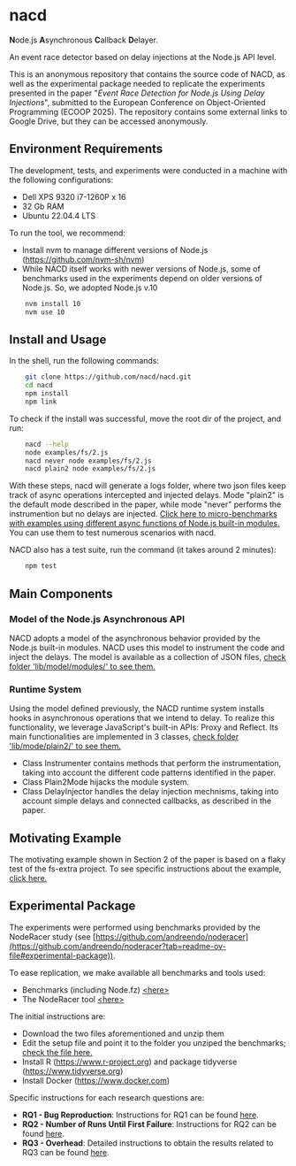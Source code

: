 # nacd

**N**ode.js **A**synchronous **C**allback **D**elayer. 

An event race detector based on delay injections at the Node.js API level. 

This is an anonymous repository that contains the source code of NACD, as well as the experimental package needed to replicate the experiments presented in the paper "_Event Race Detection for Node.js Using Delay Injections_", submitted to the European Conference on Object-Oriented Programming (ECOOP 2025). The repository contains some external links to Google Drive, but they can be accessed anonymously. 


## Environment Requirements

The development, tests, and experiments were conducted in a machine with the following configurations:
- Dell XPS 9320 i7-1260P x 16
- 32 Gb RAM
- Ubuntu 22.04.4 LTS

To run the tool, we recommend: 

- Install nvm to manage different versions of Node.js (https://github.com/nvm-sh/nvm)
- While NACD itself works with newer versions of Node.js, some of benchmarks used in the experiments depend on older versions of Node.js. So, we adopted Node.js v.10
```bash
    nvm install 10
    nvm use 10
```

## Install and Usage

In the shell, run the following commands:
```bash
    git clone https://github.com/nacd/nacd.git
    cd nacd
    npm install
    npm link
```

To check if the install was successful, move the root dir of the project, and run:

```bash
    nacd --help
    node examples/fs/2.js
    nacd never node examples/fs/2.js
    nacd plain2 node examples/fs/2.js
```

With these steps, nacd will generate a logs folder, where two json files keep track of async operations intercepted and injected delays. Mode "plain2" is the default mode described in the paper, while mode "never" performs the instrumention but no delays are injected. [Click here to micro-benchmarks with examples using different async functions of Node.js built-in modules.](examples/README.md) You can use them to test numerous scenarios with nacd. 

NACD also has a test suite, run the command (it takes around 2 minutes): 
```bash
    npm test
```

## Main Components

### Model of the Node.js Asynchronous API

NACD adopts a model of the asynchronous behavior provided by the Node.js built-in modules. NACD uses this model to instrument the code and inject the delays. The model is available as a collection of JSON files, [check folder 'lib/model/modules/' to see them.](lib/model/modules/)

### Runtime System

Using the model defined previously, the NACD runtime system installs hooks in asynchronous operations that we intend to delay. To realize this functionality, we leverage JavaScript's built-in APIs: Proxy and Reflect. Its main functionalities are implemented in 3 classes, [check folder 'lib/mode/plain2/' to see them.](lib/mode/plain2/)
- Class Instrumenter contains methods that perform the instrumentation, taking into account the different code patterns identified in the paper. 
- Class Plain2Mode hijacks the module system.
- Class DelayInjector handles the delay injection mechnisms, taking into account simple delays and connected callbacks, as described in the paper. 

## Motivating Example

The motivating example shown in Section 2 of the paper is based on a flaky test of the fs-extra project. To see specific instructions about the example, [click here.](benchmarks/paper-motivating-example/README.md) 

## Experimental Package

The experiments were performed using benchmarks provided by the NodeRacer study (see [https://github.com/andreendo/noderacer](https://github.com/andreendo/noderacer?tab=readme-ov-file#experimental-package)). 

To ease replication, we make available all benchmarks and tools used: 

- Benchmarks (including Node.fz) [\<here\>](https://drive.google.com/file/d/1_U46xwpzDxXAS4LEBWm9eiaHpudiK-0K/view?usp=sharing)
- The NodeRacer tool [\<here\>](https://drive.google.com/file/d/16A8dt8pMv-o89R5ZMSCSjFwfOyu0MbXr/view?usp=sharing)

The initial instructions are:

- Download the two files aforementioned and unzip them 
- Edit the setup file and point it to the folder you unziped the benchmarks; [check the file here.](benchmarks/benchmark-folder.js)
- Install R (https://www.r-project.org) and package tidyverse (https://www.tidyverse.org) 
- Install Docker (https://www.docker.com)

Specific instructions for each research questions are:

- **RQ1 - Bug Reproduction**: Instructions for RQ1 can be found [here](benchmarks/comparison/README.md).
- **RQ2 - Number of Runs Until First Failure**: Instructions for RQ2 can be found [here](benchmarks/comparison/README.md).
- **RQ3 - Overhead**: Detailed instructions to obtain the results related to RQ3 can be found [here](benchmarks/overhead/README.md).